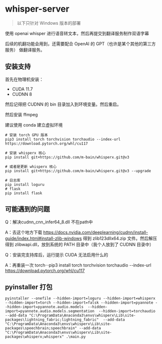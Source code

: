 # whisper-server

> 以下只针对 Windows 版本的部署

使用 openai whisper 进行语音转文本，然后再提交到翻译服务制作双语字幕

后续的机翻功能会用到，还需要配合 OpenAI 的 GPT（也许是某个其他的第三方服务） 做翻译服务。

## 安装支持

首先在物理机安装：

* CUDA 11.7
* CUDNN 8

然后记得把 CUDNN 的 bin 目录加入到环境变量。然后重启。

然后安装 ffmpeg

建议使用 conda 建立虚拟环境

```shell
# 安装 torch GPU 版本
pip3 install torch torchvision torchaudio --index-url https://download.pytorch.org/whl/cu117

# 安装 whisperx 核心
pip install git+https://github.com/m-bain/whisperx.git@v3

# 或者是更新 whisperx 核心
pip install git+https://github.com/m-bain/whisperx.git@v3 --upgrade

# 日志库
pip install loguru
# flask
pip install flask
```

## 可能遇到的问题

Q：解决cudnn_cnn_infer64_8.dll 不在path中

A：去这个地方下载 https://docs.nvidia.com/deeplearning/cudnn/install-guide/index.html#install-zlib-windows  得到 zlib123dllx64.zip 文件。然后解压得到 zlibwapi.dll，放到系统的 PATH 目录中（我个人放到了 CUDNN 目录中）

Q：安装完支持库后，运行提示 CUDA 无法启用什么的

A：再重装一次 torch···pip3 install torch torchvision torchaudio --index-url https://download.pytorch.org/whl/cu117


## pyinstaller 打包

`pyinstaller --onefile --hidden-import=loguru --hidden-import=whisperx --hidden-import=torch --hidden-import=falsk --hidden-import=pyannote --hidden-import=pyannote.audio.models  --hidden-import=pyannote.audio.models.segmentation  --hidden-import=torchaudio --add-data "C:\ProgramData\Anaconda3\envs\whisperx\Lib\site-packages\lightning_fabric;lightning_fabric"  --add-data  "C:\ProgramData\Anaconda3\envs\whisperx\Lib\site-packages\speechbrain;speechbrain" --add-data "C:\ProgramData\Anaconda3\envs\whisperx\Lib\site-packages\whisperx;whisperx" .\main.py`